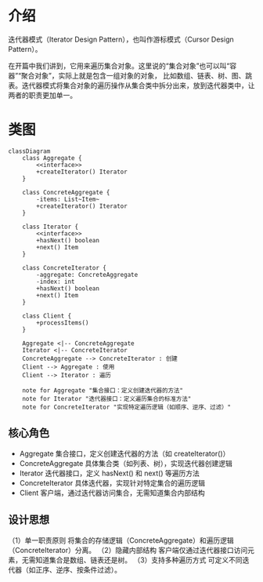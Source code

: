 # 介绍
迭代器模式（Iterator Design Pattern），也叫作游标模式（Cursor Design Pattern）。

在开篇中我们讲到，它用来遍历集合对象。这里说的“集合对象”也可以叫“容器”“聚合对象”，实际上就是包含一组对象的对象，
比如数组、链表、树、图、跳表。迭代器模式将集合对象的遍历操作从集合类中拆分出来，放到迭代器类中，让两者的职责更加单一。

# 类图
```mermaid
classDiagram
    class Aggregate {
        <<interface>>
        +createIterator() Iterator
    }

    class ConcreteAggregate {
        -items: List~Item~
        +createIterator() Iterator
    }

    class Iterator {
        <<interface>>
        +hasNext() boolean
        +next() Item
    }

    class ConcreteIterator {
        -aggregate: ConcreteAggregate
        -index: int
        +hasNext() boolean
        +next() Item
    }

    class Client {
        +processItems()
    }

    Aggregate <|-- ConcreteAggregate
    Iterator <|-- ConcreteIterator
    ConcreteAggregate --> ConcreteIterator : 创建
    Client --> Aggregate : 使用
    Client --> Iterator : 遍历

    note for Aggregate "集合接口：定义创建迭代器的方法"
    note for Iterator "迭代器接口：定义遍历集合的标准方法"
    note for ConcreteIterator "实现特定遍历逻辑（如顺序、逆序、过滤）"
```
## 核心角色
+ Aggregate	集合接口，定义创建迭代器的方法（如 createIterator()）
+ ConcreteAggregate	具体集合类（如列表、树），实现迭代器创建逻辑
+ Iterator	迭代器接口，定义 hasNext() 和 next() 等遍历方法
+ ConcreteIterator	具体迭代器，实现针对特定集合的遍历逻辑
+ Client	客户端，通过迭代器访问集合，无需知道集合内部结构

## 设计思想
（1）单一职责原则
将集合的存储逻辑（ConcreteAggregate）和遍历逻辑（ConcreteIterator）分离。
（2）隐藏内部结构
客户端仅通过迭代器接口访问元素，无需知道集合是数组、链表还是树。
（3）支持多种遍历方式
可定义不同迭代器（如正序、逆序、按条件过滤）。
